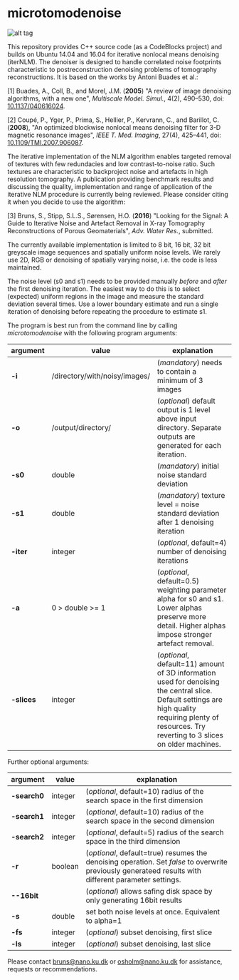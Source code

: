 # microtomodenoise

![alt tag](https://github.com/iternlm/microtomodenoise/blob/master/chalkdemo.png)

This repository provides C++ source code (as a CodeBlocks project) and builds on Ubuntu 14.04 and 16.04 for iterative nonlocal means denoising (iterNLM).
The denoiser is designed to handle correlated noise footprints characteristic to postreconstruction denoising problems of tomography reconstructions. It is based on the works by Antoni Buades et al.:

[1] Buades, A., Coll, B., and Morel, J.M. (**2005**) "A review of image denoising algorithms, with a new one", *Multiscale Model. Simul.*, 4(2), 490–530, doi: [10.1137/040616024](http://dx.doi.org/10.1137/040616024).

[2] Coupé, P., Yger, P., Prima, S., Hellier, P., Kervrann, C., and Barillot, C. (**2008**), "An optimized blockwise nonlocal means denoising filter for 3-D magnetic resonance images", *IEEE T. Med. Imaging*, 27(4), 425–441, doi: [10.1109/TMI.2007.906087](http://dx.doi.org/10.1109/TMI.2007.906087).

The iterative implementation of the NLM algorithm enables targeted removal of textures with few redundacies and low contrast-to-noise ratio. Such textures are characteristic to backproject noise and artefacts in high resolution tomography. A publication providing benchmark results and discussing the quality, implementation and range of application of the iterative NLM procedure is currently being reviewed. Please consider citing it when you decide to use the algorithm:

[3] Bruns, S., Stipp, S.L.S., Sørensen, H.O. (**2016**) "Looking for the Signal: A Guide to Iterative Noise and Artefact Removal in X-ray Tomography Reconstructions of Porous Geomaterials", *Adv. Water Res.*, submitted.

The currently available implementation is limited to 8 bit, 16 bit, 32 bit greyscale image sequences and spatially uniform noise levels. We rarely use 2D, RGB or denoising of spatially varying noise, i.e. the code is less maintained.

The noise level (s0 and s1) needs to be provided manually *before* and *after* the first denoising iteration. The easiest way to do this is to select (expected) uniform regions in the image and measure the standard deviation several times. Use a lower boundary estimate and run a single iteration of denoising before repeating the procedure to estimate s1.

The program is best run from the command line by calling *microtomodenoise* with the following program arguments:

| argument | value | explanation |
|--------|------------------|-----------|
| **-i** |/directory/with/noisy/images/| (*mandatory*) needs to contain a minimum of 3 images|
| **-o** |/output/directory/| (*optional*) default output is 1 level above input directory. Separate outputs are generated for each iteration.|
| **-s0**|double|(*mandatory*) initial noise standard deviation|
| **-s1**|double|(*mandatory*) texture level = noise standard deviation after 1 denoising iteration|
| **-iter**|integer|(*optional*, default=4) number of denoising iterations|
| **-a**|0 > double >= 1|(*optional*, default=0.5) weighting parameter alpha for s0 and s1. Lower alphas preserve more detail. Higher alphas impose stronger artefact removal.|
|**-slices**|integer|(*optional*, default=11) amount of 3D information used for denoising the central slice. Default settings are high quality requiring plenty of resources. Try reverting to 3 slices on older machines.|

Further optional arguments:

| argument | value | explanation |
|--------|------------------|-----------|
| **-search0** |integer| (*optional*, default=10) radius of the search space in the first dimension|
| **-search1** |integer| (*optional*, default=10) radius of the search space in the second dimension|
| **-search2** |integer| (*optional*, default=5) radius of the search space in the third dimension|
| **-r**|boolean|(*optional*, default=true) resumes the denoising operation. Set *false* to overwrite previously generateed results with different parameter settings.|
| **--16bit**| | (*optional*) allows safing disk space by only generating 16bit results|
| **-s**| double | set both noise levels at once. Equivalent to alpha=1|
| **-fs**| integer| (*optional*) subset denoising, first slice|
| **-ls**| integer| (*optional*) subset denoising, last slice|

Please contact bruns@nano.ku.dk or osholm@nano.ku.dk for assistance, requests or recommendations.
